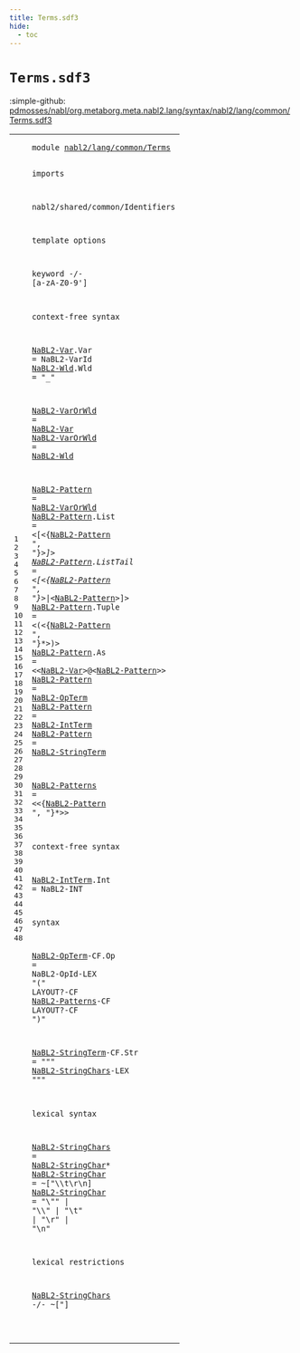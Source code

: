 ```yaml
---
title: Terms.sdf3
hide:
  - toc
---
```


# `Terms.sdf3`

:simple-github: [pdmosses/nabl/org.metaborg.meta.nabl2.lang/syntax/nabl2/lang/common/Terms.sdf3]

[pdmosses/nabl/org.metaborg.meta.nabl2.lang/syntax/nabl2/lang/common/Terms.sdf3]: https://github.com/pdmosses/nabl/blob/master/org.metaborg.meta.nabl2.lang/syntax/nabl2/lang/common/Terms.sdf3 "The source file on GitHub"

<div class="sdf3"><table class="highlighttable"><tbody><tr><td class="linenos"><div class="linenodiv"><pre><span></span>1
2
3
4
5
6
7
8
9
10
11
12
13
14
15
16
17
18
19
20
21
22
23
24
25
26
27
28
29
30
31
32
33
34
35
36
37
38
39
40
41
42
43
44
45
46
47
48
</pre></div></td>
<td class="code"><pre><code><span class="keyword">module</span> <a href="../../rules/CGen.sdf3#nabl2/lang/common/Terms_201_224" id="nabl2/lang/common/Terms_7_30" title="Referenced at ../../rules/CGen.sdf3 line 11">nabl2/lang/common/Terms</a>

<span class="keyword">imports</span>

  <span title="External reference">nabl2/shared/common/Identifiers</span>

<span class="keyword">template options</span>

  <span class="keyword">keyword</span> -/- [<span class="cons_Regular">a</span>-<span class="cons_Regular">z</span><span class="cons_Regular">A</span>-<span class="cons_Regular">Z</span><span class="cons_Regular">0</span>-<span class="cons_Regular">9</span>\']

<span class="keyword">context-free syntax</span>

  <a href="#NaBL2-Var_514_523" id="NaBL2-Var_146_155" title="Referenced at line 23; ../Injections.sdf3 line 41; ../../rules/CGen.sdf3 line 38">NaBL2-Var</a>.<span class="cons_Constructor"><span id="Var_156_159" title="Not referenced locally, nor via imports">Var</span></span>   = <span title="External reference">NaBL2-VarId</span>
  <a href="#NaBL2-Wld_251_260" id="NaBL2-Wld_178_187" title="Referenced at line 17">NaBL2-Wld</a>.<span class="cons_Constructor"><span id="Wld_188_191" title="Not referenced locally, nor via imports">Wld</span></span>   = <span class="cons_Lit">"_"</span>

  <a href="#NaBL2-VarOrWld_289_303" id="NaBL2-VarOrWld_203_217" title="Referenced at line 19; ../../rules/CGen.sdf3 line 47">NaBL2-VarOrWld</a>  = <a href="#NaBL2-Var_146_155" id="NaBL2-Var_221_230" title="Defined at line 13">NaBL2-Var</a>
  <a href="#NaBL2-VarOrWld_289_303" id="NaBL2-VarOrWld_233_247" title="Referenced at line 19; ../../rules/CGen.sdf3 line 47">NaBL2-VarOrWld</a>  = <a href="#NaBL2-Wld_178_187" id="NaBL2-Wld_251_260" title="Defined at line 14">NaBL2-Wld</a>

  <a href="#NaBL2-Pattern_698_711" id="NaBL2-Pattern_264_277" title="Referenced at line 28; ../../rules/CGen.sdf3 line 32">NaBL2-Pattern</a>          = <a href="#NaBL2-VarOrWld_203_217" id="NaBL2-VarOrWld_289_303" title="Defined at line 16, 17">NaBL2-VarOrWld</a>
  <a href="#NaBL2-Pattern_698_711" id="NaBL2-Pattern_306_319" title="Referenced at line 28; ../../rules/CGen.sdf3 line 32">NaBL2-Pattern</a>.<span class="cons_Constructor"><span id="List_320_324" title="Not referenced locally, nor via imports">List</span></span>     = &lt;<span class="cons_String">[</span>&lt;{<a href="#NaBL2-Pattern_264_277" id="NaBL2-Pattern_335_348" title="Defined at line 19, 20, 21, 22, 23, 24, 25, 26">NaBL2-Pattern</a> <span class="cons_Lit">", "</span>}*&gt;<span class="cons_String">]</span>&gt;
  <a href="#NaBL2-Pattern_698_711" id="NaBL2-Pattern_361_374" title="Referenced at line 28; ../../rules/CGen.sdf3 line 32">NaBL2-Pattern</a>.<span class="cons_Constructor"><span id="ListTail_375_383" title="Not referenced locally, nor via imports">ListTail</span></span> = &lt;<span class="cons_String">[</span>&lt;{<a href="#NaBL2-Pattern_264_277" id="NaBL2-Pattern_390_403" title="Defined at line 19, 20, 21, 22, 23, 24, 25, 26">NaBL2-Pattern</a> <span class="cons_Lit">", "</span>}*&gt;<span class="cons_String">|</span>&lt;<a href="#NaBL2-Pattern_264_277" id="NaBL2-Pattern_413_426" title="Defined at line 19, 20, 21, 22, 23, 24, 25, 26">NaBL2-Pattern</a>&gt;<span class="cons_String">]</span>&gt;
  <a href="#NaBL2-Pattern_698_711" id="NaBL2-Pattern_432_445" title="Referenced at line 28; ../../rules/CGen.sdf3 line 32">NaBL2-Pattern</a>.<span class="cons_Constructor"><span id="Tuple_446_451" title="Not referenced locally, nor via imports">Tuple</span></span>    = &lt;<span class="cons_String">(</span>&lt;{<a href="#NaBL2-Pattern_264_277" id="NaBL2-Pattern_461_474" title="Defined at line 19, 20, 21, 22, 23, 24, 25, 26">NaBL2-Pattern</a> <span class="cons_Lit">", "</span>}*&gt;<span class="cons_String">)</span>&gt;
  <a href="#NaBL2-Pattern_698_711" id="NaBL2-Pattern_487_500" title="Referenced at line 28; ../../rules/CGen.sdf3 line 32">NaBL2-Pattern</a>.<span class="cons_Constructor"><span id="As_501_503" title="Not referenced locally, nor via imports">As</span></span>       = &lt;&lt;<a href="#NaBL2-Var_146_155" id="NaBL2-Var_514_523" title="Defined at line 13">NaBL2-Var</a>&gt;<span class="cons_String">@</span>&lt;<a href="#NaBL2-Pattern_264_277" id="NaBL2-Pattern_526_539" title="Defined at line 19, 20, 21, 22, 23, 24, 25, 26">NaBL2-Pattern</a>&gt;&gt;
  <a href="#NaBL2-Pattern_698_711" id="NaBL2-Pattern_544_557" title="Referenced at line 28; ../../rules/CGen.sdf3 line 32">NaBL2-Pattern</a>          = <a href="#NaBL2-OpTerm_787_799" id="NaBL2-OpTerm_569_581" title="Defined at line 36">NaBL2-OpTerm</a>
  <a href="#NaBL2-Pattern_698_711" id="NaBL2-Pattern_584_597" title="Referenced at line 28; ../../rules/CGen.sdf3 line 32">NaBL2-Pattern</a>          = <a href="#NaBL2-IntTerm_745_758" id="NaBL2-IntTerm_609_622" title="Defined at line 32">NaBL2-IntTerm</a>
  <a href="#NaBL2-Pattern_698_711" id="NaBL2-Pattern_625_638" title="Referenced at line 28; ../../rules/CGen.sdf3 line 32">NaBL2-Pattern</a>          = <a href="#NaBL2-StringTerm_880_896" id="NaBL2-StringTerm_650_666" title="Defined at line 38">NaBL2-StringTerm</a>

  <a href="#NaBL2-Patterns_843_857" id="NaBL2-Patterns_670_684" title="Referenced at line 36">NaBL2-Patterns</a>         = &lt;&lt;{<a href="#NaBL2-Pattern_264_277" id="NaBL2-Pattern_698_711" title="Defined at line 19, 20, 21, 22, 23, 24, 25, 26">NaBL2-Pattern</a> <span class="cons_Lit">", "</span>}*&gt;&gt;

<span class="keyword">context-free syntax</span>

  <a href="#NaBL2-IntTerm_609_622" id="NaBL2-IntTerm_745_758" title="Referenced at line 25; ../CTerms.sdf3 line 29">NaBL2-IntTerm</a>.<span class="cons_Constructor"><span id="Int_759_762" title="Not referenced locally, nor via imports">Int</span></span> = <span title="External reference">NaBL2-INT</span>

<span class="keyword">syntax</span>
 
  <a href="#NaBL2-OpTerm_569_581" id="NaBL2-OpTerm_787_799" title="Referenced at line 24">NaBL2-OpTerm</a><span class="keyword">-CF</span>.<span class="cons_Constructor"><span id="Op_803_805" title="Not referenced locally, nor via imports">Op</span></span>      = <span title="External reference">NaBL2-OpId</span><span class="keyword">-LEX</span> <span class="cons_Lit">"("</span> <span class="keyword">LAYOUT</span>?<span class="keyword">-CF</span> <a href="#NaBL2-Patterns_670_684" id="NaBL2-Patterns_843_857" title="Defined at line 28">NaBL2-Patterns</a><span class="keyword">-CF LAYOUT</span>?<span class="keyword">-CF</span>  <span class="cons_Lit">")"</span>

  <a href="#NaBL2-StringTerm_650_666" id="NaBL2-StringTerm_880_896" title="Referenced at line 26; ../CTerms.sdf3 line 30; ../Messages.sdf3 line 19">NaBL2-StringTerm</a><span class="keyword">-CF</span>.<span class="cons_Constructor"><span id="Str_900_903" title="Not referenced locally, nor via imports">Str</span></span> = <span class="cons_Lit">"\""</span> <a href="#NaBL2-StringChars_958_975" id="NaBL2-StringChars_911_928" title="Defined at line 42">NaBL2-StringChars</a><span class="keyword">-LEX</span> <span class="cons_Lit">"\""</span>
 
<span class="keyword">lexical syntax</span>

  <a href="#NaBL2-StringChars_1126_1143" id="NaBL2-StringChars_958_975" title="Referenced at line 48">NaBL2-StringChars</a>   = <a href="#NaBL2-StringChar_1000_1016" id="NaBL2-StringChar_980_996" title="Defined at line 43, 44">NaBL2-StringChar</a>*
  <a href="#NaBL2-StringChar_980_996" id="NaBL2-StringChar_1000_1016" title="Referenced at line 42">NaBL2-StringChar</a>    = ~[\"\\\t\r\n]
  <a href="#NaBL2-StringChar_980_996" id="NaBL2-StringChar_1038_1054" title="Referenced at line 42">NaBL2-StringChar</a>    =  <span class="cons_Lit">"\\\""</span> | <span class="cons_Lit">"\\\\"</span> | <span class="cons_Lit">"\\t"</span> | <span class="cons_Lit">"\\r"</span> | <span class="cons_Lit">"\\n"</span>

<span class="keyword">lexical restrictions</span>

  <a href="#NaBL2-StringChars_958_975" id="NaBL2-StringChars_1126_1143" title="Defined at line 42">NaBL2-StringChars</a> -/- ~[\"]


</code></pre></td></tr></tbody></table></div>